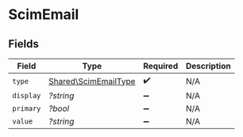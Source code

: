 # ScimEmail


## Fields

| Field                                                        | Type                                                         | Required                                                     | Description                                                  |
| ------------------------------------------------------------ | ------------------------------------------------------------ | ------------------------------------------------------------ | ------------------------------------------------------------ |
| `type`                                                       | [Shared\ScimEmailType](../../Models/Shared/ScimEmailType.md) | :heavy_check_mark:                                           | N/A                                                          |
| `display`                                                    | *?string*                                                    | :heavy_minus_sign:                                           | N/A                                                          |
| `primary`                                                    | *?bool*                                                      | :heavy_minus_sign:                                           | N/A                                                          |
| `value`                                                      | *?string*                                                    | :heavy_minus_sign:                                           | N/A                                                          |